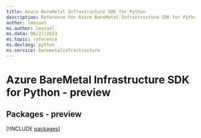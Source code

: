 ```yaml
---
title: Azure BareMetal Infrastructure SDK for Python
description: Reference for Azure BareMetal Infrastructure SDK for Python
author: lmazuel
ms.author: lmazuel
ms.data: 06/27/2023
ms.topic: reference
ms.devlang: python
ms.service: baremetalinfrastructure
---
```

# Azure BareMetal Infrastructure SDK for Python - preview
## Packages - preview
[!INCLUDE [packages](baremetal-infrastructure-index.md)]
